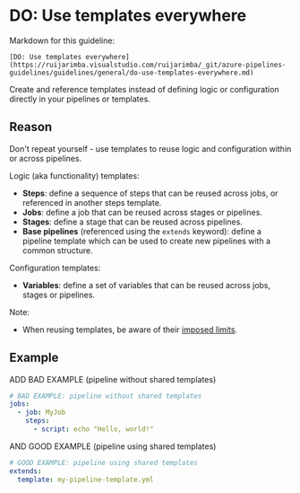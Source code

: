 # DO: Use templates everywhere

Markdown for this guideline:

```plaintext
[DO: Use templates everywhere](https://ruijarimba.visualstudio.com/ruijarimba/_git/azure-pipelines-guidelines/guidelines/general/do-use-templates-everywhere.md)
```

Create and reference templates instead of defining logic or configuration
directly in your pipelines or templates.

## Reason

Don't repeat yourself - use templates to reuse logic and configuration within or
across pipelines.

Logic (aka functionality) templates:

- **Steps**: define a sequence of steps that can be reused across jobs, or
referenced in another steps template.
- **Jobs**: define a job that can be reused across stages or pipelines.
- **Stages**: define a stage that can be reused across pipelines.
- **Base pipelines** (referenced using the `extends` keyword): define a pipeline
template which can be used to create new pipelines with a common structure.

Configuration templates:

- **Variables**: define a set of variables that can be reused across jobs,
stages or pipelines.

Note:

- When reusing templates, be aware of their
[imposed limits](https://learn.microsoft.com/en-us/azure/devops/pipelines/process/templates?view=azure-devops&pivots=templates-includes#imposed-limits).

## Example

ADD BAD EXAMPLE (pipeline without shared templates)

```yaml
# BAD EXAMPLE: pipeline without shared templates
jobs:
  - job: MyJob
    steps:
      - script: echo "Hello, world!"
```

AND GOOD EXAMPLE (pipeline using shared templates)

```yaml
# GOOD EXAMPLE: pipeline using shared templates
extends:
  template: my-pipeline-template.yml
```
